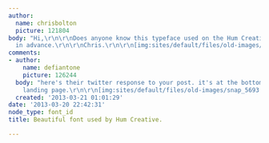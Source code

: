 ```yaml
---
author:
  name: chrisbolton
  picture: 121804
body: "Hi,\r\n\r\nDoes anyone know this typeface used on the Hum Creative website?\r\n\r\nThanks
  in advance.\r\n\r\nChris.\r\n\r\n[img:sites/default/files/old-images/hum-creative_5577.png]"
comments:
- author:
    name: defiantone
    picture: 126244
  body: "here's their twitter response to your post. it's at the bottom of their website
    landing page.\r\n\r\n[img:sites/default/files/old-images/snap_5693.png]"
  created: '2013-03-21 01:01:29'
date: '2013-03-20 22:42:31'
node_type: font_id
title: Beautiful font used by Hum Creative.

---
```

